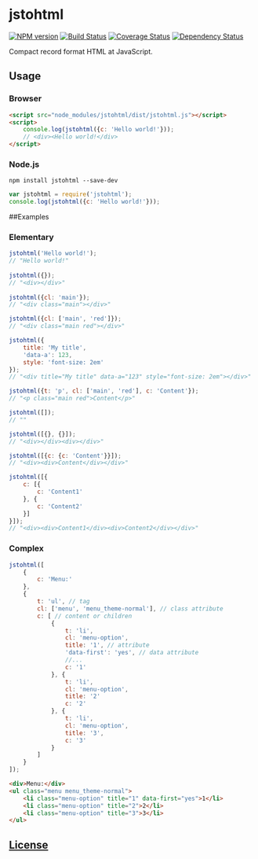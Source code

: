 jstohtml
========
[![NPM version](https://img.shields.io/npm/v/jstohtml.svg?style=flat)](https://www.npmjs.com/package/jstohtml)
[![Build Status](https://img.shields.io/travis/hcodes/jstohtml.svg?style=flat)](https://travis-ci.org/hcodes/jstohtml)
[![Coverage Status](https://img.shields.io/coveralls/hcodes/jstohtml.svg?style=flat)](https://coveralls.io/r/hcodes/jstohtml)
[![Dependency Status](https://img.shields.io/david/hcodes/jstohtml.svg?style=flat)](https://david-dm.org/hcodes/jstohtml)

Compact record format HTML at JavaScript.

## Usage
### Browser
```HTML
<script src="node_modules/jstohtml/dist/jstohtml.js"></script>
<script>
    console.log(jstohtml({c: 'Hello world!'}));
    // <div><Hello world!</div>
</script>
```
### Node.js
```
npm install jstohtml --save-dev
```

```js
var jstohtml = require('jstohtml');
console.log(jstohtml({c: 'Hello world!'}));
```

##Examples

### Elementary
```JavaScript
jstohtml('Hello world!');
// "Hello world!"
 
jstohtml({});
// "<div></div>"
 
jstohtml({cl: 'main'});
// "<div class="main"></div>"

jstohtml({cl: ['main', 'red']});
// "<div class="main red"></div>"

jstohtml({
    title: 'My title',
    'data-a': 123,
    style: 'font-size: 2em'
});
// "<div title="My title" data-a="123" style="font-size: 2em"></div>"

jstohtml({t: 'p', cl: ['main', 'red'], c: 'Content'});
// "<p class="main red">Content</p>"

jstohtml([]);
// ""

jstohtml([{}, {}]);
// "<div></div><div></div>"

jstohtml([{c: {c: 'Content'}}]);
// "<div><div>Content</div></div>"

jstohtml([{
    c: [{
        c: 'Content1'
    }, {
        c: 'Content2'
    }]
}]);
// "<div><div>Content1</div><div>Content2</div></div>"
```

### Complex
```JavaScript
jstohtml([
    {
        c: 'Menu:'
    },
    {
        t: 'ul', // tag
        cl: ['menu', 'menu_theme-normal'], // class attribute
        c: [ // content or children
            {
                t: 'li',
                cl: 'menu-option',
                title: '1', // attribute
                'data-first': 'yes', // data attribute
                //...
                c: '1'
            }, {
                t: 'li',
                cl: 'menu-option',
                title: '2'
                c: '2'
            }, {
                t: 'li',
                cl: 'menu-option',
                title: '3',
                c: '3'
            }
        ]
    }
]);
```

```HTML
<div>Menu:</div>
<ul class="menu menu_theme-normal">
    <li class="menu-option" title="1" data-first="yes">1</li>
    <li class="menu-option" title="2">2</li>
    <li class="menu-option" title="3">3</li>
</ul>
```


## [License](./LICENSE)

